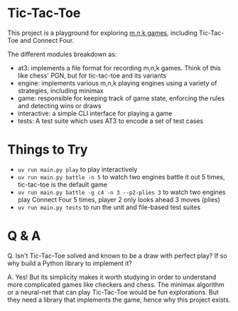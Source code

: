 Tic-Tac-Toe
===========

This project is a playground for exploring [m,n,k
games](https://en.wikipedia.org/wiki/M,n,k-game), including Tic-Tac-Toe and
Connect Four.

The different modules breakdown as:

- at3: implements a file format for recording m,n,k games. Think of this like
  chess' PGN, but for tic-tac-toe and its variants
- engine: implements various m,n,k playing engines using a variety of
  strategies, including minimax
- game: responsible for keeping track of game state, enforcing the rules and
  detecting wins or draws
- interactive: a simple CLI interface for playing a game
- tests: A test suite which uses AT3 to encode a set of test cases


Things to Try
=============

- `uv run main.py play` to play interactively
- `uv run main.py battle -n 5` to watch two engines battle it out 5 times, tic-tac-toe is the default game
- `uv run main.py battle -g c4 -n 3 --p2-plies 3` to watch two engines play Connect Four 5 times, player 2 only looks ahead 3 moves (plies)
- `uv run main.py tests` to run the unit and file-based test suites


Q & A
=====

Q. Isn't Tic-Tac-Toe solved and known to be a draw with perfect play? If so why
build a Python library to implement it?

A. Yes! But its simplicity makes it worth studying in order to understand more
complicated games like checkers and chess. The minimax algorithm or a
neural-net that can play Tic-Tac-Toe would be fun explorations. But they need a
library that implements the game, hence why this project exists.

